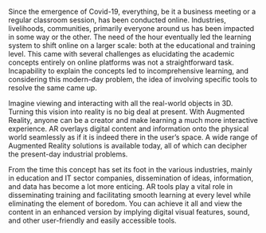 Since the emergence of Covid-19, everything, be it a business meeting or a regular classroom session, has been conducted online. Industries, livelihoods, communities, primarily everyone around us has been impacted in some way or the other. The need of the hour eventually led the learning system to shift online on a larger scale: both at the educational and training level. This came with several challenges as elucidating the academic concepts entirely on online platforms was not a straightforward task. Incapability to explain the concepts led to incomprehensive learning, and considering this modern-day problem, the idea of involving specific tools to resolve the same came up.

Imagine viewing and interacting with all the real-world objects in 3D. Turning this vision into reality is no big deal at present. With Augmented Reality, anyone can be a creator and make learning a much more interactive experience. AR overlays digital content and information onto the physical world seamlessly as if it is indeed there in the user’s space. A wide range of Augmented Reality solutions is available today, all of which can decipher the present-day industrial problems.

From the time this concept has set its foot in the various industries, mainly in education and IT sector companies, dissemination of ideas, information, and data has become a lot more enticing. AR tools play a vital role in disseminating training and facilitating smooth learning at every level while eliminating the element of boredom. You can achieve it all and view the content in an enhanced version by implying digital visual features, sound, and other user-friendly and easily accessible tools.

